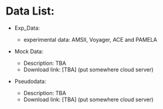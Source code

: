 # Data List:

- Exp_Data: 
    - experimental data: AMSII, Voyager, ACE and PAMELA
    
- Mock Data:
    - Description: TBA
    - Download link: [TBA] (put somewhere cloud server)
    
- Pseudodata:
    - Description: TBA
    - Download link: [TBA] (put somewhere cloud server)


